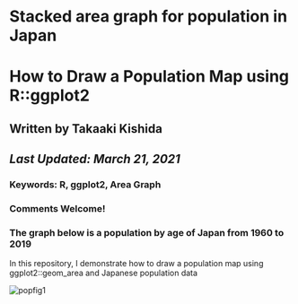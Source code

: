 # Stacked area graph for population in Japan

# How to Draw a Population Map using R::ggplot2
## Written by Takaaki Kishida
## *Last Updated: March 21, 2021*

### **Keywords: R, ggplot2, Area Graph**
### Comments Welcome!
### The graph below is a population by age of Japan from 1960 to 2019

In this repository, I demonstrate how to draw a population map using ggplot2::geom_area and Japanese population data

![popfig1](https://user-images.githubusercontent.com/37149906/111911730-123d1b00-8aaa-11eb-886d-960660ea6af2.png)
